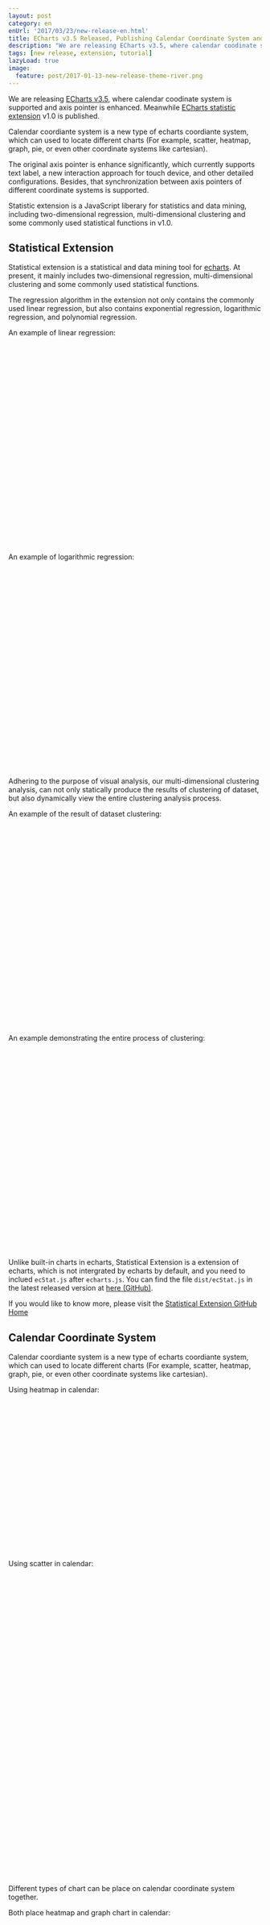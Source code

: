 ```yaml
---
layout: post
category: en
enUrl: '2017/03/23/new-release-en.html'
title: ECharts v3.5 Released, Publishing Calendar Coordinate System and Enhanced Axis Pointer, Meanwhile Statistic Extension v1.0 Released
description: "We are releasing ECharts v3.5, where calendar coodinate system is supported and axis pointer is enhanced. Meanwhile ECharts statistic extension v1.0 is published."
tags: [new release, extension, tutorial]
lazyLoad: true
image:
  feature: post/2017-01-13-new-release-theme-river.png
---
```


We are releasing [ECharts v3.5](https://github.com/ecomfe/echarts/releases/tag/3.5.0), where calendar coodinate system is supported and axis pointer is enhanced. Meanwhile [ECharts statistic extension](https://github.com/ecomfe/echarts-stat) v1.0 is published.

Calendar coordiante system is a new type of echarts coordiante system, which can used to locate different charts (For example, scatter, heatmap, graph, pie, or even other coordinate systems like cartesian).

The original axis pointer is enhance significantly, which currently supports text label, a new interaction approach for touch device, and other detailed configurations. Besides, that synchronization between axis pointers of different coordinate systems is supported.

Statistic extension is a JavaScript liberary for statistics and data mining, including two-dimensional regression, multi-dimensional clustering and some commonly used statistical functions in v1.0.



## Statistical Extension

Statistical extension is a statistical and data mining tool for [echarts](https://github.com/ecomfe/echarts). At present, it mainly includes two-dimensional regression, multi-dimensional clustering and some commonly used statistical functions.

The regression algorithm in the extension not only contains the commonly used linear regression, but also contains exponential regression, logarithmic regression, and polynomial regression.

An example of linear regression:
<div class="ec-lazy"
  data-thumb="{{ site.url }}/images/post/2017-03-23/xS1bQ2AMKe.png"
  data-src="http://gallery.echartsjs.com/view.html?cid=xS1bQ2AMKe"
  style="width: 100%; height: 400px"
></div>

An example of logarithmic regression:
<div class="ec-lazy"
  data-thumb="{{ site.url }}/images/post/2017-03-23/xry3aWkmYe.png"
  data-src="http://gallery.echartsjs.com/view.html?cid=xry3aWkmYe"
  style="width: 100%; height: 400px"
></div>

Adhering to the purpose of visual analysis, our multi-dimensional clustering analysis, can not only statically produce the results of clustering of dataset, but also dynamically view the entire clustering analysis process.

An example of the result of dataset clustering:
<div class="ec-lazy"
  data-thumb="{{ site.url }}/images/post/2017-03-23/xSkBOEaGtx.png"
  data-src="http://gallery.echartsjs.com/view.html?cid=xSkBOEaGtx"
  style="width: 100%; height: 400px"
></div>

An example demonstrating the entire process of clustering:
<div class="ec-lazy"
  data-thumb="{{ site.url }}/images/post/2017-03-23/xHyr-esMtg.png"
  data-src="http://gallery.echartsjs.com/view.html?cid=xHyr-esMtg"
  style="width: 100%; height: 400px"
></div>

Unlike built-in charts in echarts, Statistical Extension is a extension of echarts, which is not intergrated by echarts by default, and you need to inclued `ecStat.js` after `echarts.js`. You can find the file `dist/ecStat.js` in the latest released version at [here (GitHub)](https://github.com/ecomfe/echarts-stat/releases/latest).

 If you would like to know more, please visit the [Statistical Extension GitHub Home](https://github.com/ecomfe/echarts-stat)







## Calendar Coordinate System

Calendar coordiante system is a new type of echarts coordiante system, which can used to locate different charts (For example, scatter, heatmap, graph, pie, or even other coordinate systems like cartesian).

Using heatmap in calendar:
<div class="ec-lazy"
  data-thumb="{{ site.url_ec_examples_thumb_en }}/bubble-gradient.png"
  data-src="{{ site.url_ec_examples_view_en }}?c=calendar-heatmap&edit=1&reset=1"
  style="width: 100%; height: 300px"
></div>

Using scatter in calendar:
<div class="ec-lazy"
  data-thumb="{{ site.url_ec_examples_thumb_en }}/bubble-gradient.png"
  data-src="{{ site.url_ec_examples_view_en }}?c=calendar-effectscatter&edit=1&reset=1"
  style="width: 100%; height: 600px"
></div>

Different types of chart can be place on calendar coordinate system together.

Both place heatmap and graph chart in calendar:
<div class="ec-lazy"
  data-thumb="{{ site.url_ec_examples_thumb_en }}/bubble-gradient.png"
  data-src="{{ site.url_ec_examples_view_en }}?c=calendar-graph&edit=1&reset=1"
  style="width: 100%; height: 600px"
></div>


**Calendar layout:**

Calendar coordinate system can be placed horizontally or vertically. By convention, the heatmap calendar is horizontal. But if we need bigger cell size in other cases, the total width may be too wide. So [calendar.orient]({{ site.url_ec_option_en }}#calendar.orient) can help in this case.

**Adapt to container size:**

Calendar coordinate system can be configured to adapt to container size, which is useful when page size is not sure. First of all, like other components, those location and size configurations can be specified on canlendar: [left]({{ site.url_ec_option_en }}#calendar.left), [right]({{ site.url_ec_option_en }}#calendar.right), [top]({{ site.url_ec_option_en }}#calendar.top), [bottom](bottom), [width]({{ site.url_ec_option_en }}#calendar.width), [height]({{ site.url_ec_option_en }}#calendar.height), which make calendar possible to modify its size according to container size. Besides, [cellSize]({{ site.url_ec_option_en }}#calendar.cellSize) can be specified to fix the size of each cell of calendar.

**More effects:**

Feel free to combination charts and calendar coordinate systems. You may achieve awesome effects.

For example, using API `chart.convertToPixel` to locate pie charts on calendar.
<div class="ec-lazy"
  data-thumb="{{ site.url_ec_examples_thumb_en }}/bubble-gradient.png"
  data-src="{{ site.url_ec_examples_view_en }}?c=calendar-pie&edit=1&reset=1"
  style="width: 100%; height: 640px"
></div>


## Axis Pointer

The term "Axis Pointer" refers the appearing line, shadow block and text label when mouse hovering or clicking on a coordinate system, which helps users to have insight into the data.

The original axis pointer is enhance significantly, which currently supports text label, a new approach of interaction on touch device, and other detailed configurations. Besides, that synchronization between axis pointers of different coordinate systems is supported.

An example, where axis pointers can be displayed in candlestick.
<div class="ec-lazy"
  data-thumb="{{ site.url_ec_examples_thumb_en }}/bubble-gradient.png"
  data-src="{{ site.url_ec_examples_view_en }}?c=doc-example/candlestick-axisPointer&edit=1&reset=1"
  style="width: 100%; height: 450px"
></div>

In the example above, [axisPointer.link]({{ site.url_ec_option_en }}#axisPointer.link) is used to synchronize axes from the two different cartesian coordiante system.

Besides, a approach of interaction on touch devices is supported, where axis pointer is alwayed displayed, and a handle button can be dragged to move the axis pointer, which makes the finger not block the view to charts any more.

<div class="ec-lazy"
  data-thumb="{{ site.url_ec_examples_thumb_en }}/bubble-gradient.png"
  data-src="{{ site.url_ec_examples_view_en }}?c=line-tooltip-touch&edit=1&reset=1"
  style="width: 100%; height: 400px"
></div>

This is another example:
<div class="ec-lazy"
  data-thumb="{{ site.url_ec_examples_thumb_cn }}/bubble-gradient.png"
  data-src="{{ site.url_ec_examples_view_cn }}?c=candlestick-touch&edit=1&reset=1"
  style="width: 100%; height: 400px"
></div>

These examples demonstrating the effect of mutiple axes with axis pointers:

<div class="ec-lazy"
  data-thumb="{{ site.url_ec_examples_thumb_en }}/bubble-gradient.png"
  data-src="{{ site.url_ec_examples_view_en }}?c=multiple-y-axis&edit=1&reset=1"
  style="width: 100%; height: 300px"
></div>

<div class="ec-lazy"
  data-thumb="{{ site.url_ec_examples_thumb_en }}/bubble-gradient.png"
  data-src="{{ site.url_ec_examples_view_en }}?c=multiple-x-axis&edit=1&reset=1"
  style="width: 100%; height: 300px"
></div>

At last, let's see a more complicated example, where [axisPointer.link]({{ site.url_ec_option_en }}#axisPointer.link) is also be used to synchronize axis pointers of different axes.

<div class="ec-lazy"
  data-thumb="{{ site.url_ec_examples_thumb_en }}/bubble-gradient.png"
  data-src="{{ site.url_ec_examples_view_en }}?c=scatter-nutrients-matrix&edit=1&reset=1"
  style="width: 100%; height: 640px"
></div>

